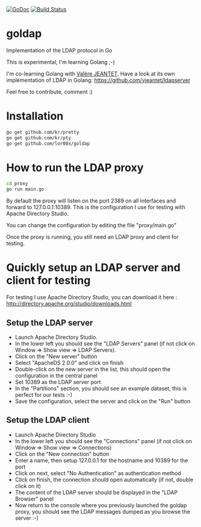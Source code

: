 [![GoDoc](https://godoc.org/github.com/lor00x/goldap?status.svg)](https://godoc.org/github.com/lor00x/goldap)
[![Build Status](https://travis-ci.org/lor00x/goldap.svg)](https://travis-ci.org/lor00x/goldap)

goldap
======

Implementation of the LDAP protocol in Go

This is experimental, I'm learning Golang ;-)

I'm co-learning Golang with [Valère JEANTET](https://github.com/vjeantet). Have a look at its own implementation of LDAP in Golang: https://github.com/vjeantet/ldapserver

Feel free to contribute, comment :)

# Installation

```bash
go get github.com/kr/pretty
go get github.com/kr/pty
go get github.com/lor00x/goldap
```

# How to run the LDAP proxy

```bash
cd proxy
go run main.go
```

By default the proxy will listen on the port 2389 on all interfaces and forward to 127.0.0.1:10389.
This is the configuration I use for testing with Apache Directory Studio.

You can change the configuration by editing the file "proxy/main.go"

Once the proxy is running, you still need an LDAP proxy and client for testing.

# Quickly setup an LDAP server and client for testing

For testing I use Apache Directory Studio, you can download it here : http://directory.apache.org/studio/downloads.html

## Setup the LDAP server

* Launch Apache Directory Studio.
* In the lower left you should see the "LDAP Servers" panel (if not click on Window => Show view => LDAP Servers).
* Click on the "New server" button
* Select "ApacheDS 2.0.0" and click on finish
* Double-click on the new server in the list, this should open the configuration in the central panel
* Set 10389 as the LDAP server port
* In the "Partitions" section, you should see an example dataset, this is perfect for our tests :-)
* Save the configuration, select the server and click on the "Run" button

## Setup the LDAP client

* Launch Apache Directory Studio
* In the lower left you should see the "Connections" panel (if not click on Window => Show view => Connections)
* Click on the "New connection" button
* Enter a name, then setup 127.0.0.1 for the hostname and 10389 for the port
* Click on next, select "No Authentication" as authentication method
* Click on finish, the connection should open automatically (if not, double click on it)
* The content of the LDAP server should be displayed in the "LDAP Browser" panel
* Now return to the console where you previously launched the goldap proxy, you should see the LDAP messages dumped as you browse the server :-)
